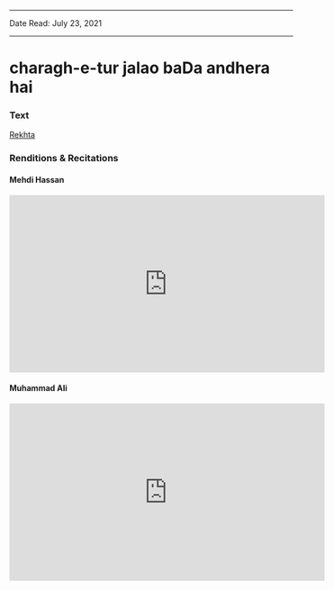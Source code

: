 
---

Date Read: July 23, 2021

---


# charagh-e-tur jalao baDa andhera hai


### Text

[Rekhta](https://www.rekhta.org/ghazals/charaag-e-tuur-jalaao-badaa-andheraa-hai-saghar-siddiqui-ghazals?lang=ur)

### Renditions & Recitations

#### Mehdi Hassan

<iframe width="560" height="315" src="https://www.youtube.com/embed/kOgM_8NPsu8&t=124s" title="YouTube video player" frameborder="0" allow="accelerometer; autoplay; clipboard-write; encrypted-media; gyroscope; picture-in-picture" allowfullscreen></iframe>

#### Muhammad Ali

<iframe width="560" height="315" src="https://www.youtube.com/embed/2BwVJ9jABMI" title="YouTube video player" frameborder="0" allow="accelerometer; autoplay; clipboard-write; encrypted-media; gyroscope; picture-in-picture" allowfullscreen></iframe>

